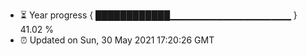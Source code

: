 - ⏳ Year progress { ████████████▁▁▁▁▁▁▁▁▁▁▁▁▁▁▁▁▁▁ } 41.02 %
- ⏰ Updated on Sun, 30 May 2021 17:20:26 GMT

